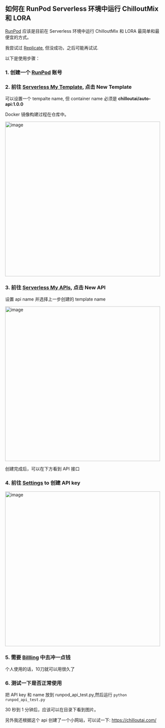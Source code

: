 ##  如何在 RunPod Serverless 环境中运行 ChilloutMix 和 LORA


[RunPod](https://runpod.io?ref=78g53ap2) 应该是目前在 Serverless 环境中运行 ChilloutMix 和 LORA 最简单和最便宜的方式。


我尝试过 [Replicate](https://replicate.com/), 但没成功，之后可能再试试.

以下是使用步骤：

### 1. 创建一个 [RunPod](https://runpod.io?ref=78g53ap2) 账号

### 2. 前往 [Serverless My Template](https://www.runpod.io/console/serverless/user/templates), 点击 New Template

可以设置一个 tempalte name, 但 container name 必须是 **chilloutai/auto-api:1.0.0**

Docker 镜像构建过程在仓库中。

<img width="500" alt="image" src="https://user-images.githubusercontent.com/95554104/221343335-12bc53fa-cef3-4173-bf14-60fac025d071.png">

### 3. 前往 [Serverless My APIs](https://www.runpod.io/console/serverless/user/apis), 点击 New API

设置 api name 并选择上一步创建的 template name

<img width="500" alt="image" src="https://user-images.githubusercontent.com/95554104/221343564-8d8a7d4a-17ab-4785-982d-17e09d45e563.png">

创建完成后，可以在下方看到 API 接口

### 4. 前往 [Settings](https://www.runpod.io/console/user/settings) to 创建 API key 

<img width="500" alt="image" src="https://user-images.githubusercontent.com/95554104/221343665-39ff47e6-6e0b-478c-96ab-eeaad310f6aa.png">

### 5. 需要 [Billling](https://www.runpod.io/console/user/billing) 中去冲一点钱

个人使用的话，10刀就可以用很久了

### 6. 测试一下是否正常使用

把 API key 和 name 放到 runpod_api_test.py,然后运行 `python runpod_api_test.py`

30 秒到 1 分钟后，应该可以在目录下看到图片。


另外我还根据这个 api 创建了一个小网站，可以试一下: https://chilloutai.com/
